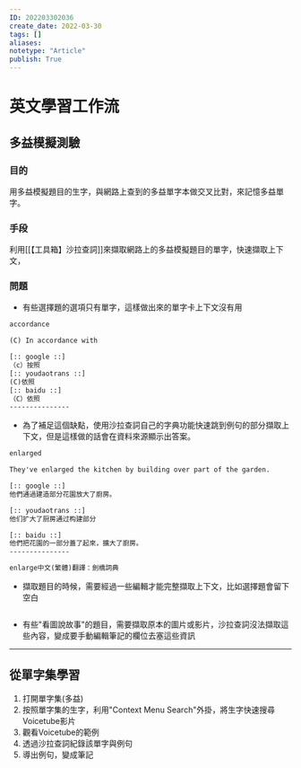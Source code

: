 ```yaml
---
ID: 202203302036
create_date: 2022-03-30
tags: []	
aliases:
notetype: "Article"
publish: True
---
```


# 英文學習工作流

## 多益模擬測驗

### 目的

用多益模擬題目的生字，與網路上查到的多益單字本做交叉比對，來記憶多益單字。

### 手段

利用[[【工具箱】沙拉查詞]]來擷取網路上的多益模擬題目的單字，快速擷取上下文，

### 問題

- 有些選擇題的選項只有單字，這樣做出來的單字卡上下文沒有用

``` txt
accordance

(C) In accordance with

[:: google ::]
（c）按照
[:: youdaotrans ::]
(C)依照
[:: baidu ::]
（C）依照
---------------
```

- 為了補足這個缺點，使用沙拉查詞自己的字典功能快速跳到例句的部分擷取上下文，但是這樣做的話會在資料來源顯示出答案。

``` txt
enlarged

They've enlarged the kitchen by building over part of the garden.

[:: google ::]
他們通過建造部分花園放大了廚房。

[:: youdaotrans ::]
他们扩大了厨房通过构建部分

[:: baidu ::]
他們把花園的一部分蓋了起來，擴大了廚房。
---------------

enlarge中文(繁體)翻譯：劍橋詞典

```

- 擷取題目的時候，需要經過一些編輯才能完整擷取上下文，比如選擇題會留下空白

``` txt

```

- 有些"看圖說故事"的題目，需要擷取原本的圖片或影片，沙拉查詞沒法擷取這些內容，變成要手動編輯筆記的欄位去塞這些資訊

---

## 從單字集學習

1. 打開單字集(多益)
2. 按照單字集的生字，利用"Context Menu Search"外掛，將生字快速搜尋Voicetube影片
3. 觀看Voicetube的範例
4. 透過沙拉查詞紀錄該單字與例句
5. 導出例句，變成筆記